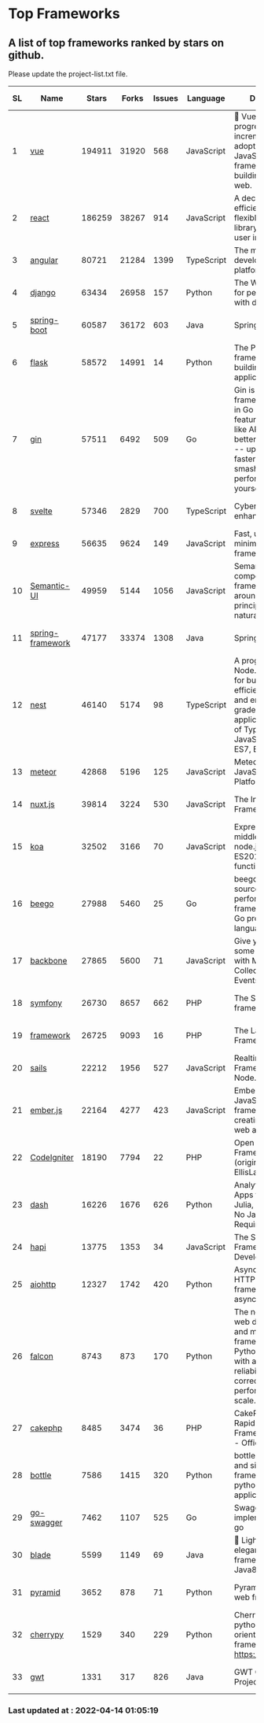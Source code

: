 # Top Frameworks
## A list of top frameworks ranked by stars on github.  
Please update the project-list.txt file.

| SL| Name  | Stars| Forks| Issues | Language | Description | Last Commit |
| --| ------| -----| ---- | ------ | -------- | ----------- | ----------- |
| 1 | [vue](https://github.com/vuejs/vue) | 194911 | 31920 | 568 | JavaScript | 🖖 Vue.js is a progressive, incrementally-adoptable JavaScript framework for building UI on the web. | 2022-02-22 18:38:12 |
| 2 | [react](https://github.com/facebook/react) | 186259 | 38267 | 914 | JavaScript | A declarative, efficient, and flexible JavaScript library for building user interfaces. | 2022-04-13 18:07:26 |
| 3 | [angular](https://github.com/angular/angular) | 80721 | 21284 | 1399 | TypeScript | The modern web developer’s platform | 2022-04-14 00:29:42 |
| 4 | [django](https://github.com/django/django) | 63434 | 26958 | 157 | Python | The Web framework for perfectionists with deadlines. | 2022-04-13 11:27:41 |
| 5 | [spring-boot](https://github.com/spring-projects/spring-boot) | 60587 | 36172 | 603 | Java | Spring Boot | 2022-04-13 21:29:00 |
| 6 | [flask](https://github.com/pallets/flask) | 58572 | 14991 | 14 | Python | The Python micro framework for building web applications. | 2022-04-08 18:06:32 |
| 7 | [gin](https://github.com/gin-gonic/gin) | 57511 | 6492 | 509 | Go | Gin is a HTTP web framework written in Go (Golang). It features a Martini-like API with much better performance -- up to 40 times faster. If you need smashing performance, get yourself some Gin. | 2022-03-29 06:03:54 |
| 8 | [svelte](https://github.com/sveltejs/svelte) | 57346 | 2829 | 700 | TypeScript | Cybernetically enhanced web apps | 2022-04-13 15:34:40 |
| 9 | [express](https://github.com/expressjs/express) | 56635 | 9624 | 149 | JavaScript | Fast, unopinionated, minimalist web framework for node. | 2022-03-21 02:59:20 |
| 10 | [Semantic-UI](https://github.com/Semantic-Org/Semantic-UI) | 49959 | 5144 | 1056 | JavaScript | Semantic is a UI component framework based around useful principles from natural language. | 2018-10-21 20:59:02 |
| 11 | [spring-framework](https://github.com/spring-projects/spring-framework) | 47177 | 33374 | 1308 | Java | Spring Framework | 2022-04-13 10:17:47 |
| 12 | [nest](https://github.com/nestjs/nest) | 46140 | 5174 | 98 | TypeScript | A progressive Node.js framework for building efficient, scalable, and enterprise-grade server-side applications on top of TypeScript & JavaScript (ES6, ES7, ES8) 🚀 | 2022-04-11 06:22:47 |
| 13 | [meteor](https://github.com/meteor/meteor) | 42868 | 5196 | 125 | JavaScript | Meteor, the JavaScript App Platform | 2022-04-11 18:03:52 |
| 14 | [nuxt.js](https://github.com/nuxt/nuxt.js) | 39814 | 3224 | 530 | JavaScript | The Intuitive Vue(2) Framework | 2021-12-17 13:20:07 |
| 15 | [koa](https://github.com/koajs/koa) | 32502 | 3166 | 70 | JavaScript | Expressive middleware for node.js using ES2017 async functions | 2022-04-06 16:09:57 |
| 16 | [beego](https://github.com/beego/beego) | 27988 | 5460 | 25 | Go | beego is an open-source, high-performance web framework for the Go programming language. | 2022-04-13 14:16:01 |
| 17 | [backbone](https://github.com/jashkenas/backbone) | 27865 | 5600 | 71 | JavaScript | Give your JS App some Backbone with Models, Views, Collections, and Events | 2022-02-26 00:31:21 |
| 18 | [symfony](https://github.com/symfony/symfony) | 26730 | 8657 | 662 | PHP | The Symfony PHP framework | 2022-04-13 12:29:30 |
| 19 | [framework](https://github.com/laravel/framework) | 26725 | 9093 | 16 | PHP | The Laravel Framework. | 2022-04-13 20:05:22 |
| 20 | [sails](https://github.com/balderdashy/sails) | 22212 | 1956 | 527 | JavaScript | Realtime MVC Framework for Node.js | 2022-03-19 01:23:36 |
| 21 | [ember.js](https://github.com/emberjs/ember.js) | 22164 | 4277 | 423 | JavaScript | Ember.js - A JavaScript framework for creating ambitious web applications | 2022-04-13 21:16:51 |
| 22 | [CodeIgniter](https://github.com/bcit-ci/CodeIgniter) | 18190 | 7794 | 22 | PHP | Open Source PHP Framework (originally from EllisLab) | 2022-03-03 13:29:55 |
| 23 | [dash](https://github.com/plotly/dash) | 16226 | 1676 | 626 | Python | Analytical Web Apps for Python, R, Julia, and Jupyter. No JavaScript Required. | 2022-04-13 01:46:20 |
| 24 | [hapi](https://github.com/hapijs/hapi) | 13775 | 1353 | 34 | JavaScript | The Simple, Secure Framework Developers Trust | 2022-03-02 14:32:29 |
| 25 | [aiohttp](https://github.com/aio-libs/aiohttp) | 12327 | 1742 | 420 | Python | Asynchronous HTTP client/server framework for asyncio and Python | 2022-04-11 16:44:52 |
| 26 | [falcon](https://github.com/falconry/falcon) | 8743 | 873 | 170 | Python | The no-nonsense web data plane API and microservices framework for Python developers, with a focus on reliability, correctness, and performance at scale. | 2022-04-09 10:56:54 |
| 27 | [cakephp](https://github.com/cakephp/cakephp) | 8485 | 3474 | 36 | PHP | CakePHP: The Rapid Development Framework for PHP - Official Repository | 2022-04-13 14:20:14 |
| 28 | [bottle](https://github.com/bottlepy/bottle) | 7586 | 1415 | 320 | Python | bottle.py is a fast and simple micro-framework for python web-applications. | 2022-03-01 21:05:57 |
| 29 | [go-swagger](https://github.com/go-swagger/go-swagger) | 7462 | 1107 | 525 | Go | Swagger 2.0 implementation for go | 2022-03-30 21:17:16 |
| 30 | [blade](https://github.com/lets-blade/blade) | 5599 | 1149 | 69 | Java | :rocket: Lightning fast and elegant mvc framework for Java8 | 2020-03-22 13:39:23 |
| 31 | [pyramid](https://github.com/Pylons/pyramid) | 3652 | 878 | 71 | Python | Pyramid - A Python web framework | 2022-03-13 22:49:13 |
| 32 | [cherrypy](https://github.com/cherrypy/cherrypy) | 1529 | 340 | 229 | Python | CherryPy is a pythonic, object-oriented HTTP framework.      https://cherrypy.dev | 2022-03-13 22:31:07 |
| 33 | [gwt](https://github.com/gwtproject/gwt) | 1331 | 317 | 826 | Java | GWT Open Source Project | 2022-02-10 23:35:12 |

### Last updated at : 2022-04-14 01:05:19
